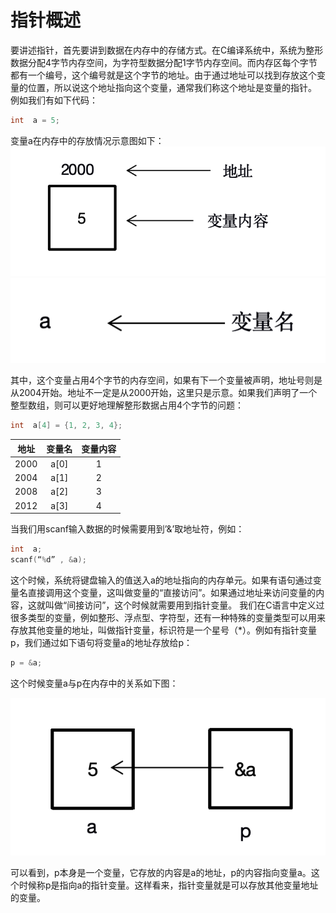 # 指针概述
要讲述指针，首先要讲到数据在内存中的存储方式。在C编译系统中，系统为整形数据分配4字节内存空间，为字符型数据分配1字节内存空间。而内存区每个字节都有一个编号，这个编号就是这个字节的地址。由于通过地址可以找到存放这个变量的位置，所以说这个地址指向这个变量，通常我们称这个地址是变量的指针。
例如我们有如下代码：

```c
int  a = 5;
```

变量a在内存中的存放情况示意图如下：
![](../img/6-1.png)
![](../img/6-2.png)

其中，这个变量占用4个字节的内存空间，如果有下一个变量被声明，地址号则是从2004开始。地址不一定是从2000开始，这里只是示意。如果我们声明了一个整型数组，则可以更好地理解整形数据占用4个字节的问题：

```c
int  a[4] = {1, 2, 3, 4};
```

|地址|变量名|变量内容|
|:--:|:--:|:--:|
|2000|a[0]|1|
|2004|a[1]|2|
|2008|a[2]|3|
|2012|a[3]|4|

当我们用scanf输入数据的时候需要用到’&’取地址符，例如：

```c
int  a;
scanf(“%d” , &a);
```

这个时候，系统将键盘输入的值送入a的地址指向的内存单元。如果有语句通过变量名直接调用这个变量，这叫做变量的“直接访问”。如果通过地址来访问变量的内容，这就叫做“间接访问”，这个时候就需要用到指针变量。
我们在C语言中定义过很多类型的变量，例如整形、浮点型、字符型，还有一种特殊的变量类型可以用来存放其他变量的地址，叫做指针变量，标识符是一个星号（*）。例如有指针变量p，我们通过如下语句将变量a的地址存放给p：

```c
p = &a;
```

这个时候变量a与p在内存中的关系如下图：

![](../img/6-3.png)

可以看到，p本身是一个变量，它存放的内容是a的地址，p的内容指向变量a。这个时候称p是指向a的指针变量。这样看来，指针变量就是可以存放其他变量地址的变量。